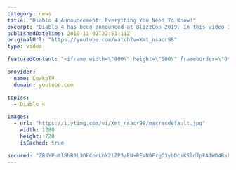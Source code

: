 ```yaml
---
category: news
title: "Diablo 4 Announcement: Everything You Need To Know!"
excerpt: "Diablo 4 has been announced at BlizzCon 2019. In this video I go over everything you need to know about this upcoming Blizzard Entertainment game."
publishedDateTime: 2019-11-02T22:51:11Z
originalUrl: "https://youtube.com/watch?v=Xmt_nsacr98"
type: video

featuredContent: "<iframe width=\"800\" height=\"500\" frameborder=\"0\" src=\"https://www.youtube.com/embed/Xmt_nsacr98\" allow=\"accelerometer; autoplay; encrypted-media; gyroscope; picture-in-picture\" allowfullscreen></iframe>"

provider:
  name: LowkoTV
  domain: youtube.com

topics:
  - Diablo 4

images:
  - url: "https://i.ytimg.com/vi/Xmt_nsacr98/maxresdefault.jpg"
    width: 1280
    height: 720
    isCached: true

secured: "ZBSYPutl8bB3L3OFCorLbX2lZP3/EN+REVN9FrgD3ybDcsKSld7pFA1WD4RsP0AOJCUtWGxIUMIbIvF1q0ZIPBaQPaD4h3pdWqjdeO7tUNRtaJ0KW7LFBjZX+y09dn+jZ2qZWC6JVtkcYpIzofL5ra1mQBY37ZVaSSWMlbwwdI5lsufNoqCyRzbNZXbXicsM9NpwOdzekICAC1idBEhRbsd0l+V2WXsEVr1lA85pZi8PhyfrM1/3GvKkcoexT4232G4t8LF5cZP6/sN8Kz+CIeQoVeHJc7StdrBCYRSl0fK8xB/2T5eusKkPwq9hN6gYr5md95GgZqxLMz2xXbCODmwasZl8TOm0HfUgO9MbhD9OLQxfXxxuQpuu5lR8ZqyybboBn6EuAzRCX4f5sZwz6GEM8vsg0yY5loH6w6yjv/AEdqBssCLl8SAh9zG438cW;Ac3Dcm7SgMVVmnmD5nJlGQ=="
---
```



